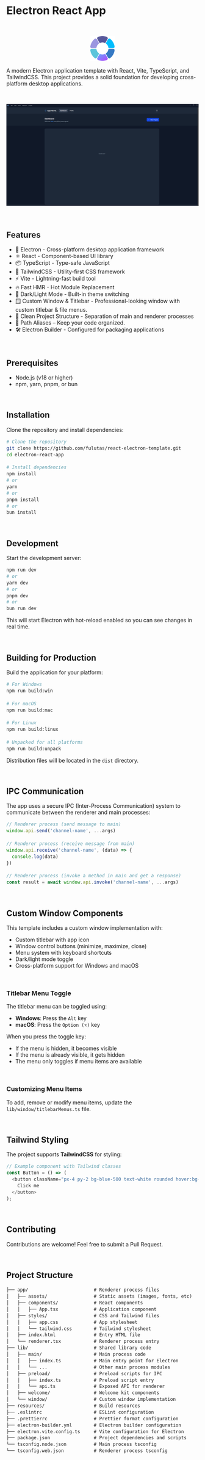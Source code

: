 # Electron React App

<br />
<p align="center">
    <img src="resources/build/icon.svg" width="64" />
</p>

A modern Electron application template with React, Vite, TypeScript, and TailwindCSS. This project provides a solid foundation for developing cross-platform desktop applications.

<br />

<p align="center">
    <img src="app/assets/app-preview.png" target="_blank" />
</p>
<br />

## Features

- 🚀 Electron - Cross-platform desktop application framework
- ⚛️ React - Component-based UI library
- 📦 TypeScript - Type-safe JavaScript
- 🎨 TailwindCSS - Utility-first CSS framework
- ⚡ Vite - Lightning-fast build tool
- 🔥 Fast HMR - Hot Module Replacement
- 🎨 Dark/Light Mode - Built-in theme switching
- 🪟 Custom Window & Titlebar - Professional-looking window with custom titlebar & file menus.
- 📐 Clean Project Structure - Separation of main and renderer processes
- 🧩 Path Aliases – Keep your code organized.
- 🛠️ Electron Builder - Configured for packaging applications

<br />

## Prerequisites

- Node.js (v18 or higher)
- npm, yarn, pnpm, or bun

<br />

## Installation

Clone the repository and install dependencies:

```bash
# Clone the repository
git clone https://github.com/fulutas/react-electron-template.git
cd electron-react-app

# Install dependencies
npm install
# or
yarn
# or
pnpm install
# or
bun install
```

<br />

## Development

Start the development server:

```bash
npm run dev
# or
yarn dev
# or
pnpm dev
# or
bun run dev
```

This will start Electron with hot-reload enabled so you can see changes in real time.

<br />

## Building for Production

Build the application for your platform:

```bash
# For Windows
npm run build:win

# For macOS
npm run build:mac

# For Linux
npm run build:linux

# Unpacked for all platforms
npm run build:unpack
```

Distribution files will be located in the `dist` directory.

<br />

## IPC Communication

The app uses a secure IPC (Inter-Process Communication) system to communicate between the renderer and main processes:

```ts
// Renderer process (send message to main)
window.api.send('channel-name', ...args)

// Renderer process (receive message from main)
window.api.receive('channel-name', (data) => {
  console.log(data)
})

// Renderer process (invoke a method in main and get a response)
const result = await window.api.invoke('channel-name', ...args)
```

<br />

## Custom Window Components

This template includes a custom window implementation with:

- Custom titlebar with app icon
- Window control buttons (minimize, maximize, close)
- Menu system with keyboard shortcuts
- Dark/light mode toggle
- Cross-platform support for Windows and macOS

<br />

### Titlebar Menu Toggle

The titlebar menu can be toggled using:

- **Windows**: Press the `Alt` key
- **macOS**: Press the `Option (⌥)` key

When you press the toggle key:

- If the menu is hidden, it becomes visible
- If the menu is already visible, it gets hidden
- The menu only toggles if menu items are available

<br />

### Customizing Menu Items

To add, remove or modify menu items, update the `lib/window/titlebarMenus.ts` file.

<br />

## Tailwind Styling

The project supports **TailwindCSS** for styling:

```ts
// Example component with Tailwind classes
const Button = () => (
  <button className="px-4 py-2 bg-blue-500 text-white rounded hover:bg-blue-600">
    Click me
  </button>
);
```

<br />

## Contributing

Contributions are welcome! Feel free to submit a Pull Request.

<br />

## Project Structure

<!-- prettier-ignore-start -->
```markdown
├── app/                        # Renderer process files
│   ├── assets/                 # Static assets (images, fonts, etc)
│   ├── components/             # React components
│   │   ├── App.tsx             # Application component
│   ├── styles/                 # CSS and Tailwind files
│   │   ├── app.css             # App stylesheet
│   │   └── tailwind.css        # Tailwind stylesheet
│   ├── index.html              # Entry HTML file
│   └── renderer.tsx            # Renderer process entry
├── lib/                        # Shared library code
│   ├── main/                   # Main process code
│   │   ├── index.ts            # Main entry point for Electron
│   │   └── ...                 # Other main process modules
│   ├── preload/                # Preload scripts for IPC
│   │   ├── index.ts            # Preload script entry
│   │   └── api.ts              # Exposed API for renderer
│   ├── welcome/                # Welcome kit components
│   └── window/                 # Custom window implementation
├── resources/                  # Build resources
├── .eslintrc                   # ESLint configuration
├── .prettierrc                 # Prettier format configuration
├── electron-builder.yml        # Electron builder configuration
├── electron.vite.config.ts     # Vite configuration for Electron
├── package.json                # Project dependencies and scripts
└── tsconfig.node.json          # Main process tsconfig
└── tsconfig.web.json           # Renderer process tsconfig

```
<!-- prettier-ignore-end -->
